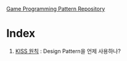 [Game Programming Pattern Repository](https://github.com/hwalang/Game-Programming-Pattern-For-Unity.git)

# Index
1. [KISS 원칙](1_KISS.md) : Design Pattern을 언제 사용하나?